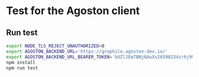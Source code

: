 # Test for the Agoston client

## Run test

```bash
export NODE_TLS_REJECT_UNAUTHORIZED=0
export AGOSTON_BACKEND_URL='https://graphile.agoston-dev.io/'
export AGOSTON_BACKEND_URL_BEARER_TOKEN='bUZlJEmTBNj6AuXs26590234zrhj99TbaY3BaMH4YSlHEEcMJeS2TtyxM5w47j4VFaQlFGWXVNbPsrb8EA3WGfMW4P8Nxd5KPtzCB5mn8bupVzza5c4JLKpATzsBx'
npm install
npm run test
```

